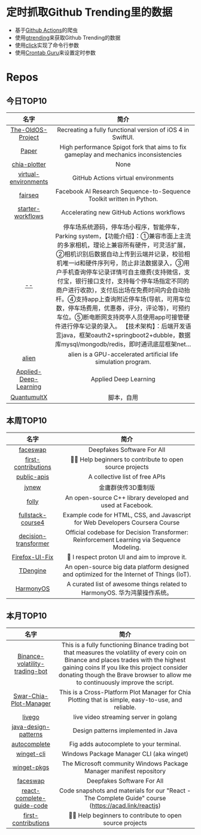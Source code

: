 # 定时抓取Github Trending里的数据
* 基于[Github Actions](https://docs.github.com/en/actions)的爬虫
* 使用[gtrending](https://github.com/hedythedev/gtrending)来获取Github Trending的数据
* 使用[click](https://github.com/pallets/click)实现了命令行参数
* 使用[Crontab Guru](https://crontab.guru/)来设置定时参数

# Repos
## 今日TOP10 
<!-- START OF DAILY_TOP10_REPOS -->
| 名字 | 简介 |
| :----: | :----: |
| [The-OldOS-Project](https://github.com/zzanehip/The-OldOS-Project) | Recreating a fully functional version of iOS 4 in SwiftUI. |
| [Paper](https://github.com/PaperMC/Paper) | High performance Spigot fork that aims to fix gameplay and mechanics inconsistencies |
| [chia-plotter](https://github.com/madMAx43v3r/chia-plotter) | None |
| [virtual-environments](https://github.com/actions/virtual-environments) | GitHub Actions virtual environments |
| [fairseq](https://github.com/pytorch/fairseq) | Facebook AI Research Sequence-to-Sequence Toolkit written in Python. |
| [starter-workflows](https://github.com/actions/starter-workflows) | Accelerating new GitHub Actions workflows |
| [--](https://github.com/981011512/--) | 停车场系统源码，停车场小程序，智能停车，Parking system，【功能介绍】：①兼容市面上主流的多家相机，理论上兼容所有硬件，可灵活扩展，②相机识别后数据自动上传到云端并记录，校验相机唯一id和硬件序列号，防止非法数据录入，③用户手机查询停车记录详情可自主缴费(支持微信，支付宝，银行接口支付，支持每个停车场指定不同的商户进行收款)，支付后出场在免费时间内会自动抬杆。④支持app上查询附近停车场(导航，可用车位数，停车场费用，优惠券，评分，评论等)，可预约车位。⑤断电断网支持岗亭人员使用app可接管硬件进行停车记录的录入。 【技术架构】：后端开发语言java，框架oauth2+springboot2+dubble，数据库mysql/mongodb/redis，即时通讯底层框架net… |
| [alien](https://github.com/chrxh/alien) | alien is a GPU-accelerated artificial life simulation program. |
| [Applied-Deep-Learning](https://github.com/maziarraissi/Applied-Deep-Learning) | Applied Deep Learning |
| [QuantumultX](https://github.com/yangtingxiao/QuantumultX) | 脚本，自用 |
<!-- END OF DAILY_TOP10_REPOS -->

## 本周TOP10
<!-- START OF WEEKLY_TOP10_REPOS -->
| 名字 | 简介 |
| :----: | :----: |
| [faceswap](https://github.com/deepfakes/faceswap) | Deepfakes Software For All |
| [first-contributions](https://github.com/firstcontributions/first-contributions) | 🚀✨ Help beginners to contribute to open source projects |
| [public-apis](https://github.com/public-apis/public-apis) | A collective list of free APIs |
| [jynew](https://github.com/jynew/jynew) | 金庸群侠传3D重制版 |
| [folly](https://github.com/facebook/folly) | An open-source C++ library developed and used at Facebook. |
| [fullstack-course4](https://github.com/jhu-ep-coursera/fullstack-course4) | Example code for HTML, CSS, and Javascript for Web Developers Coursera Course |
| [decision-transformer](https://github.com/kzl/decision-transformer) | Official codebase for Decision Transformer: Reinforcement Learning via Sequence Modeling. |
| [Firefox-UI-Fix](https://github.com/black7375/Firefox-UI-Fix) | 🦊 I respect proton UI and aim to improve it. |
| [TDengine](https://github.com/taosdata/TDengine) | An open-source big data platform designed and optimized for the Internet of Things (IoT). |
| [HarmonyOS](https://github.com/Awesome-HarmonyOS/HarmonyOS) | A curated list of awesome things related to HarmonyOS. 华为鸿蒙操作系统。 |
<!-- END OF WEEKLY_TOP10_REPOS -->

## 本月TOP10
<!-- START OF MONTHLY_TOP10_REPOS -->
| 名字 | 简介 |
| :----: | :----: |
| [Binance-volatility-trading-bot](https://github.com/CyberPunkMetalHead/Binance-volatility-trading-bot) | This is a fully functioning Binance trading bot that measures the volatility of every coin on Binance and places trades with the highest gaining coins If you like this project consider donating though the Brave browser to allow me to continuously improve the script. |
| [Swar-Chia-Plot-Manager](https://github.com/swar/Swar-Chia-Plot-Manager) | This is a Cross-Platform Plot Manager for Chia Plotting that is simple, easy-to-use, and reliable. |
| [livego](https://github.com/gwuhaolin/livego) | live video streaming server in golang |
| [java-design-patterns](https://github.com/iluwatar/java-design-patterns) | Design patterns implemented in Java |
| [autocomplete](https://github.com/withfig/autocomplete) | Fig adds autocomplete to your terminal. |
| [winget-cli](https://github.com/microsoft/winget-cli) | Windows Package Manager CLI (aka winget) |
| [winget-pkgs](https://github.com/microsoft/winget-pkgs) | The Microsoft community Windows Package Manager manifest repository |
| [faceswap](https://github.com/deepfakes/faceswap) | Deepfakes Software For All |
| [react-complete-guide-code](https://github.com/academind/react-complete-guide-code) | Code snapshots and materials for our "React - The Complete Guide" course (https://acad.link/reactjs) |
| [first-contributions](https://github.com/firstcontributions/first-contributions) | 🚀✨ Help beginners to contribute to open source projects |
<!-- END OF MONTHLY_TOP10_REPOS -->
